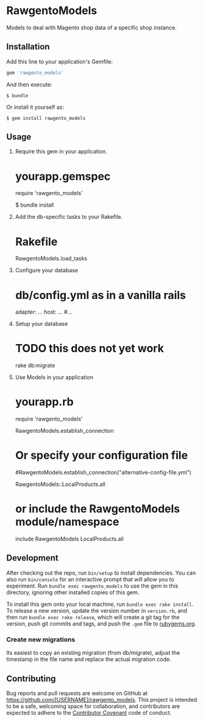 # RawgentoModels

Models to deal with Magento shop data of a specific shop instance.

## Installation

Add this line to your application's Gemfile:

```ruby
gem 'rawgento_models'
```

And then execute:

    $ bundle

Or install it yourself as:

    $ gem install rawgento_models

## Usage

1. Require this gem in your application.

    # yourapp.gemspec
    require 'rawgento_models'

    $ bundle install

2. Add the db-specific tasks to your Rakefile.

    # Rakefile
    RawgentoModels.load_tasks

3. Configure your database

    # db/config.yml as in a vanilla rails
      adapter: ...
      host: ...
      #...

4. Setup your database

    # TODO this does not yet work
    rake db:migrate

5. Use Models in your application

    # yourapp.rb
    require 'rawgento_models'

    RawgentoModels.establish_connection
    # Or specify your configuration file
    #RawgentoModels.establish_connection("alternative-config-file.yml")

    RawgentoModels::LocalProducts.all
    # or include the RawgentoModels module/namespace
    include RawgentoModels
    LocalProducts.all

## Development

After checking out the repo, run `bin/setup` to install dependencies. You can also run `bin/console` for an interactive prompt that will allow you to experiment. Run `bundle exec rawgento_models` to use the gem in this directory, ignoring other installed copies of this gem.

To install this gem onto your local machine, run `bundle exec rake install`. To release a new version, update the version number in `version.rb`, and then run `bundle exec rake release`, which will create a git tag for the version, push git commits and tags, and push the `.gem` file to [rubygems.org](https://rubygems.org).

### Create new migrations

Its easiest to copy an existing migration (from db/migrate), adjust the timestamp in the file name and replace the actual migration code.

## Contributing

Bug reports and pull requests are welcome on GitHub at https://github.com/[USERNAME]/rawgento_models. This project is intended to be a safe, welcoming space for collaboration, and contributors are expected to adhere to the [Contributor Covenant](http://contributor-covenant.org) code of conduct.

